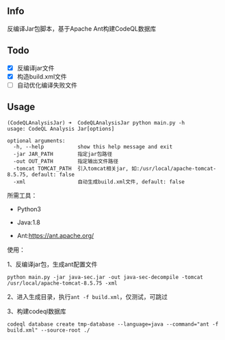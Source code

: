 ## Info

反编译Jar包脚本，基于Apache Ant构建CodeQL数据库

## Todo

- [x] 反编译jar文件
- [x] 构造build.xml文件
- [ ] 自动优化编译失败文件

## Usage
```
(CodeQLAnalysisJar) ➜  CodeQLAnalysisJar python main.py -h
usage: CodeQL Analysis Jar[options]

optional arguments:
  -h, --help           show this help message and exit
  -jar JAR_PATH        指定jar包路径
  -out OUT_PATH        指定输出文件路径
  -tomcat TOMCAT_PATH  引入tomcat相关jar, 如:/usr/local/apache-tomcat-8.5.75, default: false
  -xml                 自动生成build.xml文件, default: false
```

所需工具：

- Python3

- Java:1.8
- Ant:https://ant.apache.org/

使用：

1、反编译jar包，生成ant配置文件

```shell
python main.py -jar java-sec.jar -out java-sec-decompile -tomcat /usr/local/apache-tomcat-8.5.75 -xml
```

2、进入生成目录，执行`ant -f build.xml`，仅测试，可跳过

3、构建codeql数据库

```shell
codeql database create tmp-database --language=java --command="ant -f build.xml" --source-root ./
```

